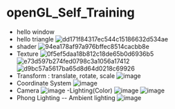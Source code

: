 # openGL_Self_Training

- hello window
- hello triangle
![dd171f84317ec544c15186632d534ae](https://user-images.githubusercontent.com/7382116/217885665-fd12bb7b-d576-41f3-97a4-bf7521eec1e8.png)
- shader
![94ea178af97a976bffec8514cacbb8e](https://user-images.githubusercontent.com/7382116/217885676-86b5a2a8-ae36-4676-a8de-ae399c5c25c9.png)
- Texture
![0f5ef5daa18b812c18de65b0d6936b5](https://user-images.githubusercontent.com/7382116/218145105-da1a964a-8c83-4d2e-b11e-6ab0d3f77708.png)
![e73d597b274fed0798c3a1056a17412](https://user-images.githubusercontent.com/7382116/218145116-b816eb1b-7483-434d-9689-b59817f39e96.png)
![d9bc57a5617ba65d8d64d0218c69926](https://user-images.githubusercontent.com/7382116/218145143-e2156eee-6dd3-47ab-b0ff-65117ca30233.png)
- Transform : 
translate, rotate, scale
![image](https://user-images.githubusercontent.com/7382116/218255557-767df680-b10e-45be-85f1-1a55be69349e.png)
- Coordinate System
![image](https://user-images.githubusercontent.com/7382116/218270964-a8fea05d-8c0d-4c08-bcb1-f9e89f5f23f1.png)
- Camera
![image](https://github.com/Jax922/openGL_Self_Training/blob/master/study_07_camera/study_07_camera/camera.gif)
-Lighting(Color)
![image](https://user-images.githubusercontent.com/7382116/218305964-7f567d48-e7ee-4423-8d13-2341a0b5a4a5.png)
![image](https://user-images.githubusercontent.com/7382116/218306136-a8c26111-ec1a-47d8-a703-a78db4921520.png)
- Phong Lighting
-- Ambient lighting
![image](https://user-images.githubusercontent.com/7382116/218313010-f8860b0a-702e-4dda-878e-32f433865463.png)
